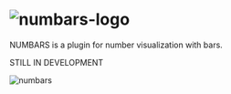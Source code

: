![numbars-logo](http://ned.im/assets/img/numbars-logo.png "numbars-logo")
=======

NUMBARS is a plugin for number visualization with bars.

STILL IN DEVELOPMENT

![numbars](http://ned.im/assets/img/numbars-preview.png "numbars")
